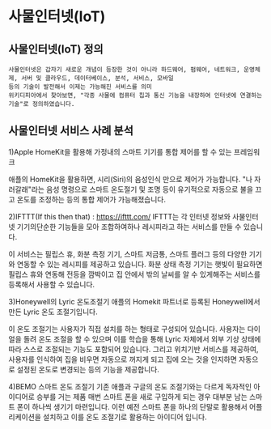 # 사물인터넷(IoT)

## 사물인터넷(IoT) 정의
````
사물인터넷은 갑자기 새로운 개념이 등장한 것이 아니라 하드웨어, 펌웨어, 네트워크, 운영체제, 서버 및 클라우드, 데이터베이스, 분석, 서비스, 모바일
등의 기술이 발전해서 이제는 가능해진 서비스를 의미
위키디피아에서 찾아보면, "각종 사물에 컴퓨터 칩과 통신 기능을 내장하여 인터넷에 연결하는 기술"로 정의하였습니다.
````

## 사물인터넷 서비스 사례 분석
1)Apple HomeKit을 활용해 가정내의 스마트 기기를 통합 제어를 할 수 있는 프레임워크

애플의 HomeKit을 활용하면, 시리(Siri)의 음성인식 만으로 제어가 가능합니다.
"나 자러갈래"라는 음성 명령으로 스마트 온도절기 및 조명 등이
유기적으로 자동으로 불을 끄고 온도를 조정하는 등의 통합 제어가 가능해졌습니다.


2)IFTTT(If this then that) : https://ifttt.com/
IFTTT는 각 인터넷 정보와 사물인터넷 기기의단순한 기능들을 모아 조합하여하나 레시피라고 하는 서비스를 만들 수 있습니다.

이 서비스는 필립스 휴, 화분 측정 기기, 스마트 저금통, 스마트 플러그 등의
다양한 기기와 연동할 수 있는 레시피를 제공하고 있습니다.
화분 상태 측정 기기는 햇빛이 필요하면 필립스 휴와 연동해 전등을 깜박이고
집 안에서 밖의 날씨를 알 수 있게해주는 서비스를 등록해서 사용할 수 있습니다.


3)Honeywell의 Lyric 온도조절기
애플의 Homekit 파트너로 등록된 Honeywell에서 만든 Lyric 온도 조절기입니다. 

이 온도 조절기는 사용자가 직접 설치를 하는 형태로 구성되어 있습니다. 
사용자는 다이얼을 돌려 온도 조절을 할 수 있으며 이를 학습을 통해 Lyric 자체에서 외부 기상 상태에 따라 스스로 조절되는 기능도 
포함되어 있습니다. 그리고 위치기반 서비스를 제공하여, 사용자를 인식하여 집을 비우면 자동으로 꺼지게 되고 집에 오는 것을 인지하면 자동으로 설정된 온도로 변경되는 등의 기능을 제공합니다.


4)BEMO 스마트 온도 조절기
기존 애플과 구글의 온도 조절기와는 다르게 독자적인 아이디어로 승부를 거는 제품
매번 스마트 폰을 새로 구입하게 되는 경우 대부분 남는 스마트 폰이 하나씩 생기기 마련입니다. 이런 예전 스마트 폰을 하나의 단말로 활용해서 어플리케이션을 설치하고 이를 온도 조절기로 활용하는 아이디어 입니다. 
